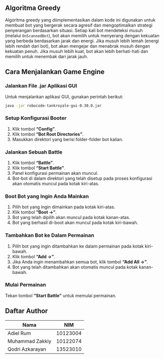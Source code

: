 ## Algoritma Greedy

Algoritma greedy yang diimplementasikan dalam kode ini digunakan untuk membuat bot yang bergerak secara agresif dan mengoptimalkan strategi penyerangan berdasarkan situasi. Setiap kali bot mendeteksi musuh (melalui `OnScannedBot`), bot akan memilih untuk menyerang dengan kekuatan yang berbeda berdasarkan jarak dan energi. Jika musuh lebih lemah (energi lebih rendah dari bot), bot akan mengejar dan menabrak musuh dengan kekuatan penuh. Jika musuh lebih kuat, bot akan lebih berhati-hati dan memilih untuk menembak dari jarak jauh.

## Cara Menjalankan Game Engine

### Jalankan File .jar Aplikasi GUI
Untuk menjalankan aplikasi GUI, gunakan perintah berikut:
```bash
java -jar robocode-tankroyale-gui-0.30.0.jar
```

### Setup Konfigurasi Booter
1. Klik tombol **“Config”**.
2. Klik tombol **“Bot Root Directories”**.
3. Masukkan direktori yang berisi folder-folder bot kalian.

### Jalankan Sebuah Battle
1. Klik tombol **“Battle”**.
2. Klik tombol **“Start Battle”**.
3. Panel konfigurasi permainan akan muncul.
4. Bot-bot di dalam direktori yang telah disetup pada proses konfigurasi akan otomatis muncul pada kotak kiri-atas.

### Boot Bot yang Ingin Anda Mainkan
1. Pilih bot yang ingin dimainkan pada kotak kiri-atas.
2. Klik tombol **“Boot →”**.
3. Bot yang telah dipilih akan muncul pada kotak kanan-atas.
4. Bot yang berhasil di-boot akan muncul pada kotak kiri-bawah.

### Tambahkan Bot ke Dalam Permainan
1. Pilih bot yang ingin ditambahkan ke dalam permainan pada kotak kiri-bawah.
2. Klik tombol **“Add →”**.
3. Jika Anda ingin menambahkan semua bot, klik tombol **“Add All →”**.
4. Bot yang telah ditambahkan akan otomatis muncul pada kotak kanan-bawah.

### Mulai Permainan
Tekan tombol **“Start Battle”** untuk memulai permainan.

## Daftar Author

| Nama            | NIM      |
|-----------------|----------|
| Adiel Rum       | 10123004 |
| Muhammad Zakkiy | 10122074 |
| Qodri Azkarayan | 13523010 |
